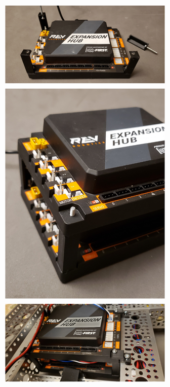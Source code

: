 

![3D Printed Hub Legs](3dPrintedHubLegs.jpg)

![Stacked Hubs](StackedHubs.jpg)

![Hubs Mounted on Robot Base](HubsMountedOnBase.jpg)